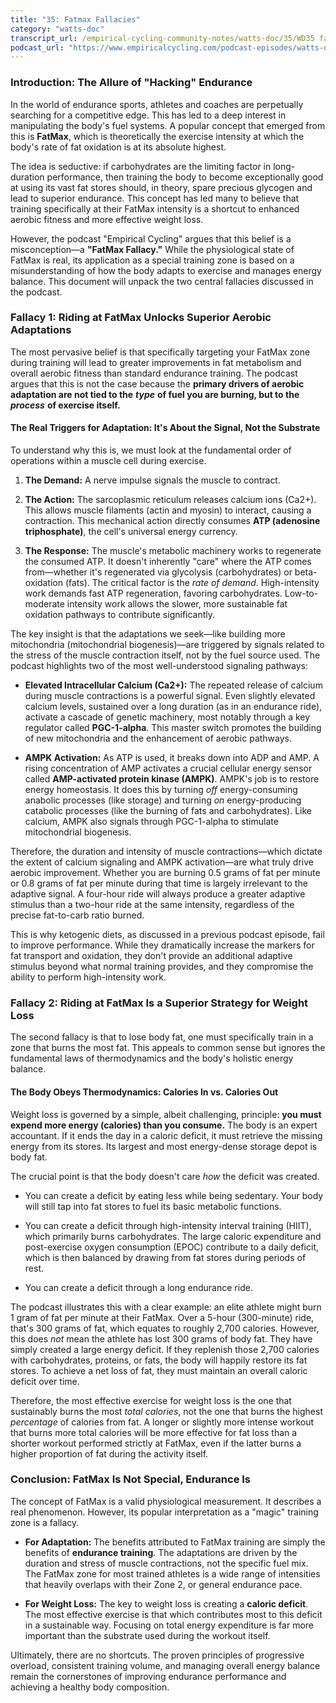 ```yaml
---
title: "35: Fatmax Fallacies"
category: "watts-doc"
transcript_url: /empirical-cycling-community-notes/watts-doc/35/WD35 fatmax fallacies (transcribed on 08-Aug-2025 11-11-33).txt
podcast_url: "https://www.empiricalcycling.com/podcast-episodes/watts-doc-35-fatmax-fallacies"
---
```



### Introduction: The Allure of "Hacking" Endurance

In the world of endurance sports, athletes and coaches are perpetually searching for a competitive edge. This has led to a deep interest in manipulating the body's fuel systems. A popular concept that emerged from this is **FatMax**, which is theoretically the exercise intensity at which the body's rate of fat oxidation is at its absolute highest.

The idea is seductive: if carbohydrates are the limiting factor in long-duration performance, then training the body to become exceptionally good at using its vast fat stores should, in theory, spare precious glycogen and lead to superior endurance. This concept has led many to believe that training specifically at their FatMax intensity is a shortcut to enhanced aerobic fitness and more effective weight loss.

However, the podcast "Empirical Cycling" argues that this belief is a misconception—a **"FatMax Fallacy."** While the physiological state of FatMax is real, its application as a special training zone is based on a misunderstanding of how the body adapts to exercise and manages energy balance. This document will unpack the two central fallacies discussed in the podcast.

### Fallacy 1: Riding at FatMax Unlocks Superior Aerobic Adaptations

The most pervasive belief is that specifically targeting your FatMax zone during training will lead to greater improvements in fat metabolism and overall aerobic fitness than standard endurance training. The podcast argues that this is not the case because the **primary drivers of aerobic adaptation are not tied to the** _**type**_ **of fuel you are burning, but to the** _**process**_ **of exercise itself.**

#### The Real Triggers for Adaptation: It's About the Signal, Not the Substrate

To understand why this is, we must look at the fundamental order of operations within a muscle cell during exercise.

1.  **The Demand:** A nerve impulse signals the muscle to contract.
    
2.  **The Action:** The sarcoplasmic reticulum releases calcium ions (Ca2+). This allows muscle filaments (actin and myosin) to interact, causing a contraction. This mechanical action directly consumes **ATP (adenosine triphosphate)**, the cell's universal energy currency.
    
3.  **The Response:** The muscle's metabolic machinery works to regenerate the consumed ATP. It doesn't inherently "care" where the ATP comes from—whether it's regenerated via glycolysis (carbohydrates) or beta-oxidation (fats). The critical factor is the _rate of demand_. High-intensity work demands fast ATP regeneration, favoring carbohydrates. Low-to-moderate intensity work allows the slower, more sustainable fat oxidation pathways to contribute significantly.
    

The key insight is that the adaptations we seek—like building more mitochondria (mitochondrial biogenesis)—are triggered by signals related to the stress of the muscle contraction itself, not by the fuel source used. The podcast highlights two of the most well-understood signaling pathways:

-   **Elevated Intracellular Calcium (**Ca2+**):** The repeated release of calcium during muscle contractions is a powerful signal. Even slightly elevated calcium levels, sustained over a long duration (as in an endurance ride), activate a cascade of genetic machinery, most notably through a key regulator called **PGC-1-alpha**. This master switch promotes the building of new mitochondria and the enhancement of aerobic pathways.
    
-   **AMPK Activation:** As ATP is used, it breaks down into ADP and AMP. A rising concentration of AMP activates a crucial cellular energy sensor called **AMP-activated protein kinase (AMPK)**. AMPK's job is to restore energy homeostasis. It does this by turning _off_ energy-consuming anabolic processes (like storage) and turning _on_ energy-producing catabolic processes (like the burning of fats and carbohydrates). Like calcium, AMPK also signals through PGC-1-alpha to stimulate mitochondrial biogenesis.
    

Therefore, the duration and intensity of muscle contractions—which dictate the extent of calcium signaling and AMPK activation—are what truly drive aerobic improvement. Whether you are burning 0.5 grams of fat per minute or 0.8 grams of fat per minute during that time is largely irrelevant to the adaptive signal. A four-hour ride will always produce a greater adaptive stimulus than a two-hour ride at the same intensity, regardless of the precise fat-to-carb ratio burned.

This is why ketogenic diets, as discussed in a previous podcast episode, fail to improve performance. While they dramatically increase the markers for fat transport and oxidation, they don't provide an additional adaptive stimulus beyond what normal training provides, and they compromise the ability to perform high-intensity work.

### Fallacy 2: Riding at FatMax Is a Superior Strategy for Weight Loss

The second fallacy is that to lose body fat, one must specifically train in a zone that burns the most fat. This appeals to common sense but ignores the fundamental laws of thermodynamics and the body's holistic energy balance.

#### The Body Obeys Thermodynamics: Calories In vs. Calories Out

Weight loss is governed by a simple, albeit challenging, principle: **you must expend more energy (calories) than you consume.** The body is an expert accountant. If it ends the day in a caloric deficit, it must retrieve the missing energy from its stores. Its largest and most energy-dense storage depot is body fat.

The crucial point is that the body doesn't care _how_ the deficit was created.

-   You can create a deficit by eating less while being sedentary. Your body will still tap into fat stores to fuel its basic metabolic functions.
    
-   You can create a deficit through high-intensity interval training (HIIT), which primarily burns carbohydrates. The large caloric expenditure and post-exercise oxygen consumption (EPOC) contribute to a daily deficit, which is then balanced by drawing from fat stores during periods of rest.
    
-   You can create a deficit through a long endurance ride.
    

The podcast illustrates this with a clear example: an elite athlete might burn 1 gram of fat per minute at their FatMax. Over a 5-hour (300-minute) ride, that's 300 grams of fat, which equates to roughly 2,700 calories. However, this does _not_ mean the athlete has lost 300 grams of body fat. They have simply created a large energy deficit. If they replenish those 2,700 calories with carbohydrates, proteins, or fats, the body will happily restore its fat stores. To achieve a net loss of fat, they must maintain an overall caloric deficit over time.

Therefore, the most effective exercise for weight loss is the one that sustainably burns the most _total calories_, not the one that burns the highest _percentage_ of calories from fat. A longer or slightly more intense workout that burns more total calories will be more effective for fat loss than a shorter workout performed strictly at FatMax, even if the latter burns a higher proportion of fat during the activity itself.

### Conclusion: FatMax Is Not Special, Endurance Is

The concept of FatMax is a valid physiological measurement. It describes a real phenomenon. However, its popular interpretation as a "magic" training zone is a fallacy.

-   **For Adaptation:** The benefits attributed to FatMax training are simply the benefits of **endurance training**. The adaptations are driven by the duration and stress of muscle contractions, not the specific fuel mix. The FatMax zone for most trained athletes is a wide range of intensities that heavily overlaps with their Zone 2, or general endurance pace.
    
-   **For Weight Loss:** The key to weight loss is creating a **caloric deficit**. The most effective exercise is that which contributes most to this deficit in a sustainable way. Focusing on total energy expenditure is far more important than the substrate used during the workout itself.
    

Ultimately, there are no shortcuts. The proven principles of progressive overload, consistent training volume, and managing overall energy balance remain the cornerstones of improving endurance performance and achieving a healthy body composition.